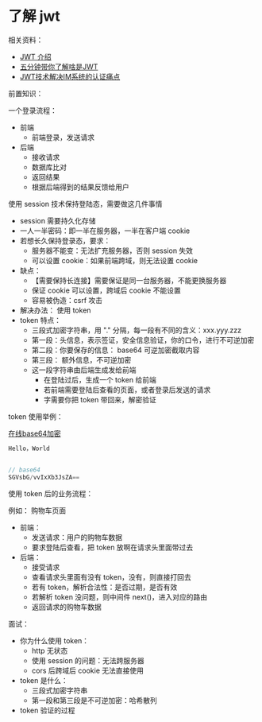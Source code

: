 # 了解 jwt


相关资料：

- [JWT 介绍](https://www.jianshu.com/p/faad1bd7f745)
- [五分钟带你了解啥是JWT](https://zhuanlan.zhihu.com/p/86937325)
- [JWT技术解决IM系统的认证痛点](http://blog.itpub.net/31556438/viewspace-2220346/)


前置知识：

一个登录流程：

- 前端
  - 前端登录，发送请求
- 后端
  - 接收请求
  - 数据库比对
  - 返回结果
  - 根据后端得到的结果反馈给用户

使用 session 技术保持登陆态，需要做这几件事情

- session 需要持久化存储
- 一人一半密码：即一半在服务器，一半在客户端 cookie
- 若想长久保持登录态，要求：
  - 服务器不能变：无法扩充服务器，否则 session 失效
  - 可以设置 cookie：如果前端跨域，则无法设置 cookie
- 缺点：
  - 【需要保持长连接】需要保证是同一台服务器，不能更换服务器
  - 保证 cookie 可以设置，跨域后 cookie 不能设置
  - 容易被伪造：csrf 攻击
- 解决办法： 使用 token
- token 特点：
  - 三段式加密字符串，用 "." 分隔，每一段有不同的含义：xxx.yyy.zzz
  - 第一段：头信息，表示签证，安全信息验证，你的口令，进行不可逆加密
  - 第二段：你要保存的信息： base64 可逆加密截取内容
  - 第三段： 额外信息，不可逆加密
  - 这一段字符串由后端生成发给前端
    - 在登陆过后，生成一个 token 给前端
    - 若前端需要登陆后查看的页面，或者登录后发送的请求
    - 字需要你把 token 带回来，解密验证

token 使用举例：

[在线base64加密](https://tool.oschina.net/encrypt?type=3)

```js
Hello，World


// base64
SGVsbG/vvIxXb3JsZA==
```

使用 token 后的业务流程：

例如： 购物车页面

- 前端：
  - 发送请求：用户的购物车数据
  - 要求登陆后查看，把 token 放啊在请求头里面带过去
- 后端：
  - 接受请求
  - 查看请求头里面有没有 token，没有，则直接打回去
  - 若有 token，解析合法性：是否过期，是否有效
  - 若解析 token 没问题，则中间件 next()，进入对应的路由
  - 返回请求的购物车数据

面试：

- 你为什么使用 token：
  - http 无状态
  - 使用 session 的问题：无法跨服务器
  - cors 后跨域后 cookie 无法直接使用
- token 是什么：
  - 三段式加密字符串
  - 第一段和第三段是不可逆加密：哈希散列
- token 验证的过程